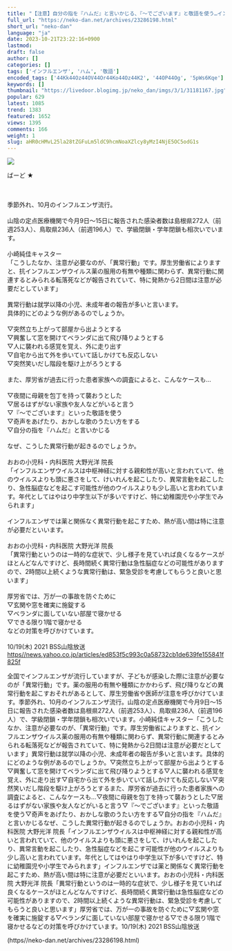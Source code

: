 ```yaml
---
title: "【注意】自分の指を『ハムだ』と言いかじる、『～でございます』と敬語を使う…インフルエンザ流行 子どもの異常行動！ "
full_url: "https://neko-dan.net/archives/23286198.html"
short_url: "neko-dan"
language: "ja"
date: 2023-10-21T23:22:16+0900
lastmod: 
draft: false
author: []
categories: []
tags: ['インフルエンザ', 'ハム', '敬語']
encoded_tags: ['44Kk44Oz44OV44Or44Ko44Oz44K2', '44OP44Og', '5pWs6Kqe']
keywords: []
thumbnail: "https://livedoor.blogimg.jp/neko_dan/imgs/3/1/31181167.jpg"
popular: 629
latest: 1085
trend: 1383
featured: 1652
views: 1395
comments: 166
weight: 1
slug: aHR0cHMvL25la28tZGFuLm5ldC9hcmNoaXZlcy8yMzI4NjE5OC5odG1s
---
```


![](https://livedoor.blogimg.jp/neko_dan/imgs/3/1/31181167.jpg)

<div><p>ばーど ★ </p><br> <br> 季節外れ、10月のインフルエンザ流行。 <br> <br> 山陰の定点医療機関で今月9日～15日に報告された感染者数は島根県272人（前週253人）、鳥取県236人（前週196人）で、学級閉鎖・学年閉鎖も相次いでいます。 <br> <br> 小崎純佳キャスター <br> 「こうしたなか、注意が必要なのが、「異常行動」です。厚生労働省によりますと、抗インフルエンザウイルス薬の服用の有無や種類に関わらず、異常行動に関連するとみられる転落死などが報告されていて、特に発熱から2日間は注意が必要だとしています」 <br> <br> 異常行動は就学以降の小児、未成年者の報告が多いと言います。 <br> 具体的にどのような例があるのでしょうか。 <br> <br> ▽突然立ち上がって部屋から出ようとする <br> ▽興奮して窓を開けてベランダに出て飛び降りようとする <br> ▽人に襲われる感覚を覚え、外に走り出す <br> ▽自宅から出て外を歩いていて話しかけても反応しない <br> ▽突然笑いだし階段を駆け上がろうとする <br> <br> また、厚労省が過去に行った患者家族への調査によると、こんなケースも… <br> <br> ▽夜間に母親を包丁を持って襲おうとした <br> ▽居るはずがない家族や友人などがいると言う <br> ▽『～でございます』といった敬語を使う <br> ▽奇声をあげたり、おかしな歌のうたい方をする <br> ▽自分の指を『ハムだ』と言いかじる <br> <br> なぜ、こうした異常行動が起きるのでしょうか。 <br> <br> おおの小児科・内科医院 大野光洋 院長 <br> 「インフルエンザウイルスは中枢神経に対する親和性が高いと言われていて、他のウイルスよりも頭に悪さをして、けいれんを起こしたり、異常言動を起こしたり、急性脳症などを起こす可能性が他のウイルスよりも少し高いと言われています。年代としてはやはり中学生以下が多いですけど、特に幼稚園児や小学生でみられます」 <br> <br> インフルエンザでは薬と関係なく異常行動を起こすため、熱が高い間は特に注意が必要だといいます。 <br> <br> おおの小児科・内科医院 大野光洋 院長 <br> 「異常行動というのは一時的な症状で、少し様子を見ていれば良くなるケースがほとんどなんですけど、長時間続く異常行動は急性脳症などの可能性がありますので、2時間以上続くような異常行動は、緊急受診を考慮してもらうと良いと思います」 <br> <br> 厚労省では、万が一の事故を防ぐために <br> ▽玄関や窓を確実に施錠する <br> ▽ベランダに面していない部屋で寝かせる <br> ▽できる限り1階で寝かせる <br> などの対策を呼びかけています。 <br> <br> 10/19(木) 2021 BSS山陰放送 <br> <a href='https//news.yahoo.co.jp/articles/ed853f5c993c0a58732cb1de639fe155841f825f' target='_blank'>https//news.yahoo.co.jp/articles/ed853f5c993c0a58732cb1de639fe155841f825f</a> <p>全国でインフルエンザが流行していますが、子どもが感染した際に注意が必要なのが「異常行動」です。薬の服用の有無や種類にかかわらず、飛び降りなどの異常行動を起こすおそれがあるとして、厚生労働省や医師が注意を呼びかけています。季節外れ、10月のインフルエンザ流行。山陰の定点医療機関で今月9日～15日に報告された感染者数は島根県272人（前週253人）、鳥取県236人（前週196人）で、学級閉鎖・学年閉鎖も相次いでいます。小崎純佳キャスター「こうしたなか、注意が必要なのが、「異常行動」です。厚生労働省によりますと、抗インフルエンザウイルス薬の服用の有無や種類に関わらず、異常行動に関連するとみられる転落死などが報告されていて、特に発熱から2日間は注意が必要だとしています」異常行動は就学以降の小児、未成年者の報告が多いと言います。具体的にどのような例があるのでしょうか。▽突然立ち上がって部屋から出ようとする▽興奮して窓を開けてベランダに出て飛び降りようとする▽人に襲われる感覚を覚え、外に走り出す▽自宅から出て外を歩いていて話しかけても反応しない▽突然笑いだし階段を駆け上がろうとするまた、厚労省が過去に行った患者家族への調査によると、こんなケースも…▽夜間に母親を包丁を持って襲おうとした▽居るはずがない家族や友人などがいると言う▽『～でございます』といった敬語を使う▽奇声をあげたり、おかしな歌のうたい方をする▽自分の指を『ハムだ』と言いかじるなぜ、こうした異常行動が起きるのでしょうか。おおの小児科・内科医院 大野光洋 院長「インフルエンザウイルスは中枢神経に対する親和性が高いと言われていて、他のウイルスよりも頭に悪さをして、けいれんを起こしたり、異常言動を起こしたり、急性脳症などを起こす可能性が他のウイルスよりも少し高いと言われています。年代としてはやはり中学生以下が多いですけど、特に幼稚園児や小学生でみられます」インフルエンザでは薬と関係なく異常行動を起こすため、熱が高い間は特に注意が必要だといいます。おおの小児科・内科医院 大野光洋 院長「異常行動というのは一時的な症状で、少し様子を見ていれば良くなるケースがほとんどなんですけど、長時間続く異常行動は急性脳症などの可能性がありますので、2時間以上続くような異常行動は、緊急受診を考慮してもらうと良いと思います」厚労省では、万が一の事故を防ぐために▽玄関や窓を確実に施錠する▽ベランダに面していない部屋で寝かせる▽できる限り1階で寝かせるなどの対策を呼びかけています。10/19(木) 2021 BSS山陰放送</p></div>

(https//neko-dan.net/archives/23286198.html)
